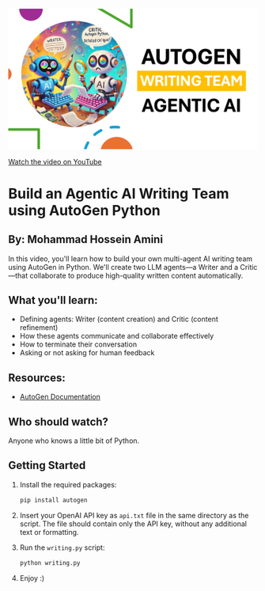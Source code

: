 ![Agentic AI Writing Team](stuff/image.png)

[Watch the video on YouTube](https://www.youtube.com/watch?v=R7cQVZXE-RE)

# Build an Agentic AI Writing Team using AutoGen Python
## By: Mohammad Hossein Amini

In this video, you'll learn how to build your own multi-agent AI writing team using AutoGen in Python. We'll create two LLM agents—a Writer and a Critic—that collaborate to produce high-quality written content automatically.

## What you'll learn:
- Defining agents: Writer (content creation) and Critic (content refinement)
- How these agents communicate and collaborate effectively
- How to terminate their conversation
- Asking or not asking for human feedback

## Resources:
- [AutoGen Documentation](https://microsoft.github.io/autogen/0.2/docs/Getting-Started/)

## Who should watch?
Anyone who knows a little bit of Python.

##  Getting Started
1. Install the required packages:
   ```bash
   pip install autogen
   ```

2. Insert your OpenAI API key as `api.txt` file in the same directory as the script. The file should contain only the API key, without any additional text or formatting.

3. Run the `writing.py` script:
   ```bash
   python writing.py
   ```

4. Enjoy :)